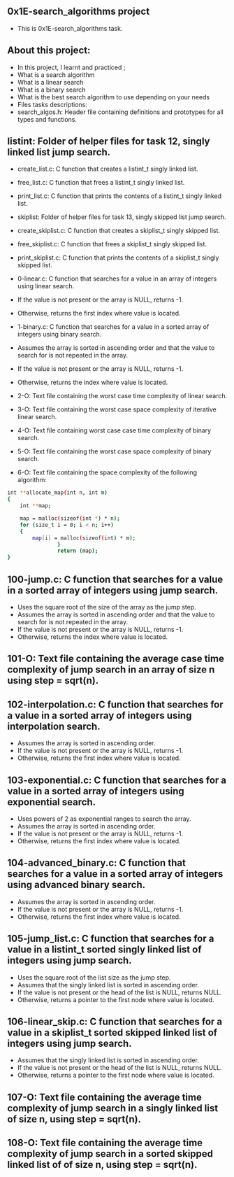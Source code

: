 ## 0x1E-search_algorithms project
- This is 0x1E-search_algorithms task.

## About this project:
- In this project, I learnt and practiced ;
- What is a search algorithm
- What is a linear search
- What is a binary search
- What is the best search algorithm to use depending on your needs
- Files tasks descriptions:
- search_algos.h: Header file containing definitions and prototypes for all types and functions.

## listint: Folder of helper files for task 12, singly linked list jump search.

- create_list.c: C function that creates a listint_t singly linked list.
- free_list.c: C function that frees a listint_t singly linked list.
- print_list.c: C function that prints the contents of a listint_t singly linked list.
- skiplist: Folder of helper files for task 13, singly skipped list jump search.

- create_skiplist.c: C function that creates a skiplist_t singly skipped list.
- free_skiplist.c: C function that frees a skiplist_t singly skipped list.
- print_skiplist.c: C function that prints the contents of a skiplist_t singly skipped list.
- 0-linear.c: C function that searches for a value in an array of integers using linear search.

- If the value is not present or the array is NULL, returns -1.
- Otherwise, returns the first index where value is located.
- 1-binary.c: C function that searches for a value in a sorted array of integers using binary search.

- Assumes the array is sorted in ascending order and that the value to search for is not repeated in the array.
- If the value is not present or the array is NULL, returns -1.
- Otherwise, returns the index where value is located.
- 2-O: Text file containing the worst case time complexity of linear search.

- 3-O: Text file containing the worst case space complexity of iterative linear search.

- 4-O: Text file containing worst case case time complexity of binary search.

- 5-O: Text file containing the worst case space complexity of binary search.

- 6-O: Text file containing the space complexity of the following algorithm:

```bash
int **allocate_map(int n, int m)
{
    int **map;

    map = malloc(sizeof(int *) * n);
    for (size_t i = 0; i < n; i++)
    {
        map[i] = malloc(sizeof(int) * m);
                }
                return (map);
}
```
## 100-jump.c: C function that searches for a value in a sorted array of integers using jump search.

- Uses the square root of the size of the array as the jump step.
- Assumes the array is sorted in ascending order and that the value to search for is not repeated in the array.
- If the value is not present or the array is NULL, returns -1.
- Otherwise, returns the index where value is located.
## 101-O: Text file containing the average case time complexity of jump search in an array of size n using step = sqrt(n).

## 102-interpolation.c: C function that searches for a value in a sorted array of integers using interpolation search.

- Assumes the array is sorted in ascending order.
- If the value is not present or the array is NULL, returns -1.
- Otherwise, returns the first index where value is located.
## 103-exponential.c: C function that searches for a value in a sorted array of integers using exponential search.

- Uses powers of 2 as exponential ranges to search the array.
- Assumes the array is sorted in ascending order.
- If the value is not present or the array is NULL, returns -1.
- Otherwise, returns the first index where value is located.
## 104-advanced_binary.c: C function that searches for a value in a sorted array of integers using advanced binary search.

- Assumes the array is sorted in ascending order.
- If the value is not present or the array is NULL, returns -1.
- Otherwise, returns the first index where value is located.
## 105-jump_list.c: C function that searches for a value in a listint_t sorted singly linked list of integers using jump search.

- Uses the square root of the list size as the jump step.
- Assumes that the singly linked list is sorted in ascending order.
- If the value is not present or the head of the list is NULL, returns NULL.
- Otherwise, returns a pointer to the first node where value is located.
## 106-linear_skip.c: C function that searches for a value in a skiplist_t sorted skipped linked list of integers using jump search.

- Assumes that the singly linked list is sorted in ascending order.
- If the value is not present or the head of the list is NULL, returns NULL.
- Otherwise, returns a pointer to the first node where value is located.
## 107-O: Text file containing the average time complexity of jump search in a singly linked list of size n, using step = sqrt(n).

## 108-O: Text file containing the average time complexity of jump search in a sorted skipped linked list of of size n, using step = sqrt(n).

